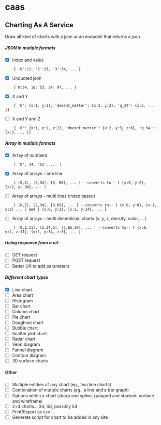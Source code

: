 # caas

## Charting As A Service

Draw all kind of charts with a json or an endpoint that returns a json

##### JSON in mutiple formats
- [x] Index and value 
```
    { '0':12, '2':23, '3':34, ... }
```
- [x] Unquoted json 
```
    { 0:34, 1q: 53, 24: 97, ... }
```
- [x] X and Y 
```
    { '0': {x:1, y:1}, 'doesnt_matter': {x:2, y:3}, 'q_34': {x:3, ... }}
```
- [ ] X and Y and Z 
```
    { '0': {x:1, y:1, z:2}, 'doesnt_matter': {x:2, y:3, z:8}, 'q_34': {x:3, ... }}
```

##### Array in mutiple formats
- [x] Array of numbers 
```
    [ '0', 34, '51', ... ]
```
- [x] Array of arrays - one line 
```
    [ [0,2], [2,34], [3, 65], ... ] --converts to-- [ {x:0, y:2}, {x:2, y: 34}, ... ]
```
- [ ] Array of arrays - multi lines (index based) 
```
    [ [0,2], [2,34], [3,65], ... ] --converts to-- [ {x:0, y:0}, {x:1, y:2} ... ] and [ {x:0, y:2}, {x:1, y:34}, ... ] 
```
- [ ] Array of arrays - multi dimentional charts (x, y, z, density, color, ... )
```
    [ [0,2,11], [2,34,5], [3,65,30], ... ] --converts to-- [ {x:0, y:2, z:11}, {x:1, y:34, z:3}, ... ]
```

##### Using response from a url
- [ ] GET request
- [ ] POST request
- [ ] Better UX to add parameters

##### Different chart types
- [x] Line chart
- [ ] Area chart
- [ ] Histogram
- [ ] Bar chart
- [ ] Column chart
- [ ] Pie chart
- [ ] Doughnut chart
- [ ] Bubble chart
- [ ] Scatter plot chart
- [ ] Radar chart
- [ ] Venn diagram
- [ ] Funnel diagram
- [ ] Contour diagram
- [ ] 3D surface charts

##### Other
- [ ] Multiple entities of any chart (eg., two line charts)
- [ ] Combination of mutiple charts (eg., a line and a bar graph)
- [ ] Options within a chart (sharp and spline, grouped and stacked, surface and wireframe)
- [ ] 2+d charts... 3d, 4d, possibly 5d
- [ ] Print/Export as csv
- [ ] Generate script for chart to be added in any site

